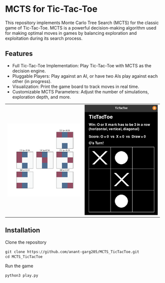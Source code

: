 # MCTS for Tic-Tac-Toe

This repository implements Monte Carlo Tree Search (MCTS) for the classic game of Tic-Tac-Toe. MCTS is a powerful decision-making algorithm used for making optimal moves in games by balancing exploration and exploitation during its search process.

## Features
* Full Tic-Tac-Toe Implementation: Play Tic-Tac-Toe with MCTS as the decision engine.
* Pluggable Players: Play against an AI, or have two AIs play against each other (in progress).
* Visualization: Print the game board to track moves in real time.
* Customizable MCTS Parameters: Adjust the number of simulations, exploration depth, and more.

<table>
  <tr>
    <td>
      <img src="https://github.com/anant-garg205/MCTS_TicTacToe/blob/master/assets/MCTS-Q-value.png" alt="Image 1" width="400">
    </td>
    <td>
      <img src="https://github.com/anant-garg205/MCTS_TicTacToe/blob/master/assets/TicTacToe.png" alt="Image 2" width="400">
    </td>
  </tr>
</table>

## Installation
Clone the repository
```
git clone https://github.com/anant-garg205/MCTS_TicTacToe.git
cd MCTS_TicTacToe
```

Run the game
```
python3 play.py
```
